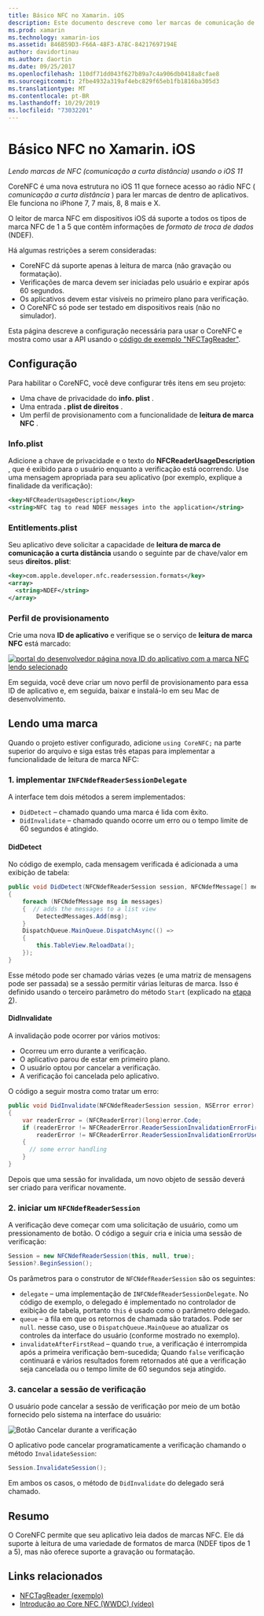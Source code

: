 ```yaml
---
title: Básico NFC no Xamarin. iOS
description: Este documento descreve como ler marcas de comunicação de campo Near no Xamarin. iOS usando as APIs introduzidas no iOS 11.
ms.prod: xamarin
ms.technology: xamarin-ios
ms.assetid: 846B59D3-F66A-48F3-A78C-84217697194E
author: davidortinau
ms.author: daortin
ms.date: 09/25/2017
ms.openlocfilehash: 110df71dd043f627b89a7c4a906db0418a8cfae8
ms.sourcegitcommit: 2fbe4932a319af4ebc829f65eb1fb1816ba305d3
ms.translationtype: MT
ms.contentlocale: pt-BR
ms.lasthandoff: 10/29/2019
ms.locfileid: "73032201"
---
```

# <a name="core-nfc-in-xamarinios"></a>Básico NFC no Xamarin. iOS

_Lendo marcas de NFC (comunicação a curta distância) usando o iOS 11_

CoreNFC é uma nova estrutura no iOS 11 que fornece acesso ao rádio NFC ( _comunicação a curta distância_ ) para ler marcas de dentro de aplicativos. Ele funciona no iPhone 7, 7 mais, 8, 8 mais e X.

O leitor de marca NFC em dispositivos iOS dá suporte a todos os tipos de marca NFC de 1 a 5 que contêm informações de _formato de troca de dados_ (NDEF).

Há algumas restrições a serem consideradas:

- CoreNFC dá suporte apenas à leitura de marca (não gravação ou formatação).
- Verificações de marca devem ser iniciadas pelo usuário e expirar após 60 segundos.
- Os aplicativos devem estar visíveis no primeiro plano para verificação.
- O CoreNFC só pode ser testado em dispositivos reais (não no simulador).

Esta página descreve a configuração necessária para usar o CoreNFC e mostra como usar a API usando o [código de exemplo "NFCTagReader"](https://docs.microsoft.com/samples/xamarin/ios-samples/ios11-nfctagreader).

## <a name="configuration"></a>Configuração

Para habilitar o CoreNFC, você deve configurar três itens em seu projeto:

- Uma chave de privacidade do **info. plist** .
- Uma entrada **. plist de direitos** .
- Um perfil de provisionamento com a funcionalidade de **leitura de marca NFC** .

### <a name="infoplist"></a>Info.plist

Adicione a chave de privacidade e o texto do **NFCReaderUsageDescription** , que é exibido para o usuário enquanto a verificação está ocorrendo. Use uma mensagem apropriada para seu aplicativo (por exemplo, explique a finalidade da verificação):

```xml
<key>NFCReaderUsageDescription</key>
<string>NFC tag to read NDEF messages into the application</string>
```

### <a name="entitlementsplist"></a>Entitlements.plist

Seu aplicativo deve solicitar a capacidade de **leitura de marca de comunicação a curta distância** usando o seguinte par de chave/valor em seus **direitos. plist**:

```xml
<key>com.apple.developer.nfc.readersession.formats</key>
<array>
  <string>NDEF</string>
</array>
```

### <a name="provisioning-profile"></a>Perfil de provisionamento

Crie uma nova **ID de aplicativo** e verifique se o serviço de **leitura de marca NFC** está marcado:

[![portal do desenvolvedor página nova ID do aplicativo com a marca NFC lendo selecionado](corenfc-images/app-services-nfc-sml.png)](corenfc-images/app-services-nfc.png#lightbox)

Em seguida, você deve criar um novo perfil de provisionamento para essa ID de aplicativo e, em seguida, baixar e instalá-lo em seu Mac de desenvolvimento.

## <a name="reading-a-tag"></a>Lendo uma marca

Quando o projeto estiver configurado, adicione `using CoreNFC;` na parte superior do arquivo e siga estas três etapas para implementar a funcionalidade de leitura de marca NFC:

### <a name="1-implement-infcndefreadersessiondelegate"></a>1. implementar `INFCNdefReaderSessionDelegate`

A interface tem dois métodos a serem implementados:

- `DidDetect` – chamado quando uma marca é lida com êxito.
- `DidInvalidate` – chamado quando ocorre um erro ou o tempo limite de 60 segundos é atingido.

#### <a name="diddetect"></a>DidDetect

No código de exemplo, cada mensagem verificada é adicionada a uma exibição de tabela:

```csharp
public void DidDetect(NFCNdefReaderSession session, NFCNdefMessage[] messages)
{
    foreach (NFCNdefMessage msg in messages)
    {  // adds the messages to a list view
        DetectedMessages.Add(msg);
    }
    DispatchQueue.MainQueue.DispatchAsync(() =>
    {
        this.TableView.ReloadData();
    });
}
```

Esse método pode ser chamado várias vezes (e uma matriz de mensagens pode ser passada) se a sessão permitir várias leituras de marca. Isso é definido usando o terceiro parâmetro do método `Start` (explicado na [etapa 2](#step2)).

#### <a name="didinvalidate"></a>DidInvalidate

A invalidação pode ocorrer por vários motivos:

- Ocorreu um erro durante a verificação.
- O aplicativo parou de estar em primeiro plano.
- O usuário optou por cancelar a verificação.
- A verificação foi cancelada pelo aplicativo.

O código a seguir mostra como tratar um erro:

```csharp
public void DidInvalidate(NFCNdefReaderSession session, NSError error)
{
    var readerError = (NFCReaderError)(long)error.Code;
    if (readerError != NFCReaderError.ReaderSessionInvalidationErrorFirstNDEFTagRead &&
        readerError != NFCReaderError.ReaderSessionInvalidationErrorUserCanceled)
    {
      // some error handling
    }
}
```

Depois que uma sessão for invalidada, um novo objeto de sessão deverá ser criado para verificar novamente.

<a name="step2" />

### <a name="2-start-an-nfcndefreadersession"></a>2. iniciar um `NFCNdefReaderSession`

A verificação deve começar com uma solicitação de usuário, como um pressionamento de botão.
O código a seguir cria e inicia uma sessão de verificação:

```csharp
Session = new NFCNdefReaderSession(this, null, true);
Session?.BeginSession();
```

Os parâmetros para o construtor de `NFCNdefReaderSession` são os seguintes:

- `delegate` – uma implementação de `INFCNdefReaderSessionDelegate`. No código de exemplo, o delegado é implementado no controlador de exibição de tabela, portanto `this` é usado como o parâmetro delegado.
- `queue` – a fila em que os retornos de chamada são tratados. Pode ser `null`. nesse caso, use o `DispatchQueue.MainQueue` ao atualizar os controles da interface do usuário (conforme mostrado no exemplo).
- `invalidateAfterFirstRead` – quando `true`, a verificação é interrompida após a primeira verificação bem-sucedida; Quando `false` verificação continuará e vários resultados forem retornados até que a verificação seja cancelada ou o tempo limite de 60 segundos seja atingido.

### <a name="3-cancel-the-scanning-session"></a>3. cancelar a sessão de verificação

O usuário pode cancelar a sessão de verificação por meio de um botão fornecido pelo sistema na interface do usuário:

![Botão Cancelar durante a verificação](corenfc-images/scan-cancel-sml.png)

O aplicativo pode cancelar programaticamente a verificação chamando o método `InvalidateSession`:

```csharp
Session.InvalidateSession();
```

Em ambos os casos, o método de `DidInvalidate` do delegado será chamado.

## <a name="summary"></a>Resumo

O CoreNFC permite que seu aplicativo leia dados de marcas NFC. Ele dá suporte à leitura de uma variedade de formatos de marca (NDEF tipos de 1 a 5), mas não oferece suporte a gravação ou formatação.

## <a name="related-links"></a>Links relacionados

- [NFCTagReader (exemplo)](https://docs.microsoft.com/samples/xamarin/ios-samples/ios11-nfctagreader)
- [Introdução ao Core NFC (WWDC) (vídeo)](https://developer.apple.com/videos/play/wwdc2017/718/)
